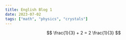 ```yaml
---
title: English Blog 1
date: 2023-07-02
tags: ["math", "physics", "crystals"]
---
```


$$
\frac{1}{3} + 2 = 2 \frac{1}{3}
$$
